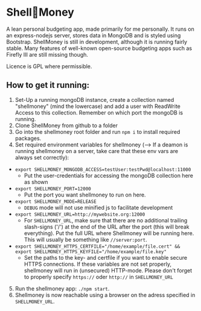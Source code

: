 # Shell🐚Money
A lean personal budgeting app, made primarily for me personally. It runs on an express-nodejs server, stores data in MongoDB and is styled using Bootstrap. ShellMoney is still in development, although it is running fairly stable. Many features of well-known open-source budgeting apps such as Firefly III are still missing though.

Licence is GPL where permissible.

## How to get it running:

1. Set-Up a running mongoDB instance, create a collection named "shellmoney" (mind the lowercase) and add a user with ReadWrite Access to this collection. Remember on which port the mongoDB is running.
2. Clone ShellMoney from github to a folder
3. Go into the shellmoney root folder and run ``npm i`` to install required packages.
4. Set required environment variables for shellmoney (--> If a deamon is running shellmoney on a server, take care that these env vars are always set correctly):
  * ``export SHELLMONEY_MONGODB_ACCESS=testUser:testPwd@localhost:11000 ``
    * Put the user-credentials for accessing the mongoDB collection here as shown
  * ``export SHELLMONEY_PORT=12000``
    * Put the port you want shellmoney to run on here.
  * ``export SHELLMONEY_MODE=RELEASE``
    * ``DEBUG`` mode will not use minified js to facilitate development
  * ``export SHELLMONEY_URL=http://mywebsite.org:12000``
    * For ``SHELLMONEY_URL``, make sure that there are no additional trailing slash-signs ('/') at the end of the URL after the port (this will break everything). Put the full URL where Shellmoney will be running here. This will usually be something like ``//server:port``.
  * ``export SHELLMONEY_HTTPS_CERTFILE="/home/example/file.cert" && export SHELLMONEY_HTTPS_KEYFILE="/home/example/file.key"``
    * Set the paths to the key- and certfile if you want to enable secure HTTPS connections. If these variables are not set properly, shellmoney will run in (unsecured) HTTP-mode. Please don't forget to properly specify ``https://`` oder ``http://`` in ``SHELLMONEY_URL``
5. Run the shellmoney app: ``./npm start``.
6. Shellmoney is now reachable using a browser on the adress specified in ``SHELLMONEY_URL``.
